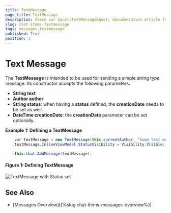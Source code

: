 ```yaml
---
title: TextMessage
page_title: TextMessage
description: Check our &quot;TextMessage&quot; documentation article for the RadChat {{ site.framework_name }} control.
slug: chat-items-textmessage
tags: messages,textmessage
published: True
position: 2
---
```


# Text Message

The __TextMessage__ is intended to be used for sending a simple string type message. Its constructor accepts the following parameters.

* __String text__ 
* __Author author__
* __String status__: when having a __status__ defined, the __creationDate__ needs to be set as well.
* __DateTime creationDate__: the __creationDate__ parameter can be set optionally.

__Example 1: Defining a TextMessage__ 
```C#
	var textMessage = new TextMessage(this.currentAuthor, "Some text message", "sent", DateTime.Now);
    textMessage.InlineViewModel.StatusVisibility = Visibility.Visible;

    this.chat.AddMessage(textMessage);
```

#### __Figure 1: Defining TextMessage__
![TextMessage with Status set](images/RadChat_Messages_Text_01.png)

## See Also

* [Messages Overview]({%slug chat-items-messages-overview%})
